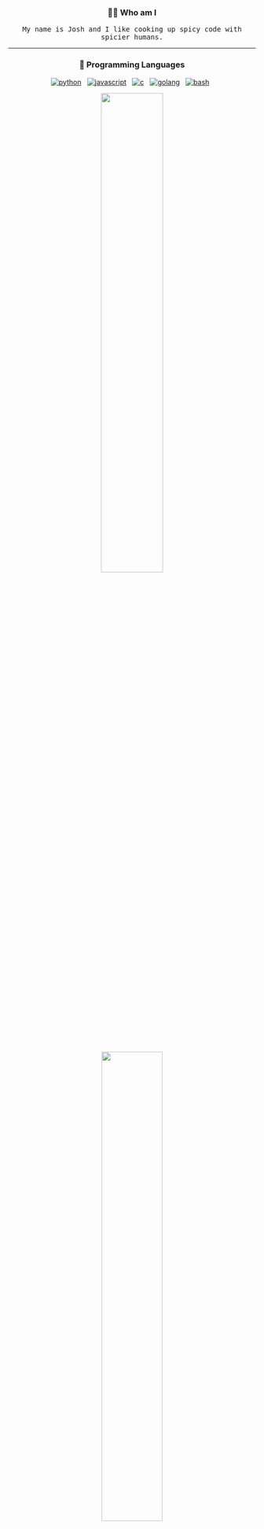 <h3 align="center">🧑‍💻 Who am I</h3>
<p align="center">
  <samp>My name is Josh and I like cooking up spicy code with spicier humans.</samp>
</p>

<hr />

<!-- PROGRAMMING LANGUAGES -->
<h3 align="center">💬 Programming Languages</h3>
<p align="center">
   <a href="#pins"><img alt="python" src="https://img.shields.io/badge/python-3670A0?style=for-the-badge&logo=python&logoColor=white"></a>&nbsp;&nbsp;
   <a href="#pins"><img alt="javascript" src="https://img.shields.io/badge/javascript-F7DF1E?style=for-the-badge&logo=javascript&logoColor=black" /></a>&nbsp;&nbsp;
   <a href="#pins"><img alt="c" src="https://img.shields.io/badge/c-993399.svg?style=for-the-badge&logo=c&logoColor=white"></a>&nbsp;&nbsp;
   <a href="#pins"><img alt="golang" src="https://img.shields.io/badge/go-%2300ADD8.svg?style=for-the-badge&logo=goland&logoColor=black"></a>&nbsp;&nbsp;
   <a href="#pins"><img alt="bash" src="https://img.shields.io/badge/bash-%23121011.svg?style=for-the-badge&logo=gnu-bash&logoColor=white"></a>&nbsp;&nbsp;
<p>
<p align="center">
  <a href="#pins"><img width="50%" src="https://github-readme-stats.vercel.app/api?username=Kennedn&show_icons=true&count_private=true&theme=github_dark&disable_animations=true" /></a>
  <a href="#pins"><img width="49.5%" src="https://github-readme-stats.vercel.app/api/top-langs/?username=Kennedn&layout=compact&count_private=true&theme=github_dark&langs_count=4" /></a>
</p>

<h3 align="center">📡 Want to know more?</h3>
<p align="center">
   <a target="_blank"href="https://kennedn.com"><img src="https://img.shields.io/badge/Website-FF7139?style=for-the-badge&logo=firefox&logoColor=white" /></a>&nbsp;&nbsp;
  <a target="_blank"href="https://www.linkedin.com/in/kennedn"><img src="https://img.shields.io/badge/linkedin-%230077B5.svg?&style=for-the-badge&logo=linkedin&logoColor=white" /></a>&nbsp;&nbsp;
  <a href="mailto:kennedn@msn.com"><img src="https://img.shields.io/badge/Hotmail-%23333?style=for-the-badge&logo=minutemailer&logoColor=white" /></a>&nbsp;&nbsp;
</p>
<div id=pins></div>
